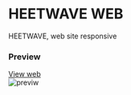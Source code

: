 # HEETWAVE WEB

<P>HEETWAVE, web site responsive</p>

<h3>Preview</h3>
<a href='https://byredhunter.github.io/responsive-heetwave/' target='_blank'>View web</a>
<br>
<img src='https://repository-images.githubusercontent.com/396130332/5905f31f-66cf-4a30-a585-763e7b8458e7' alt='previw'>